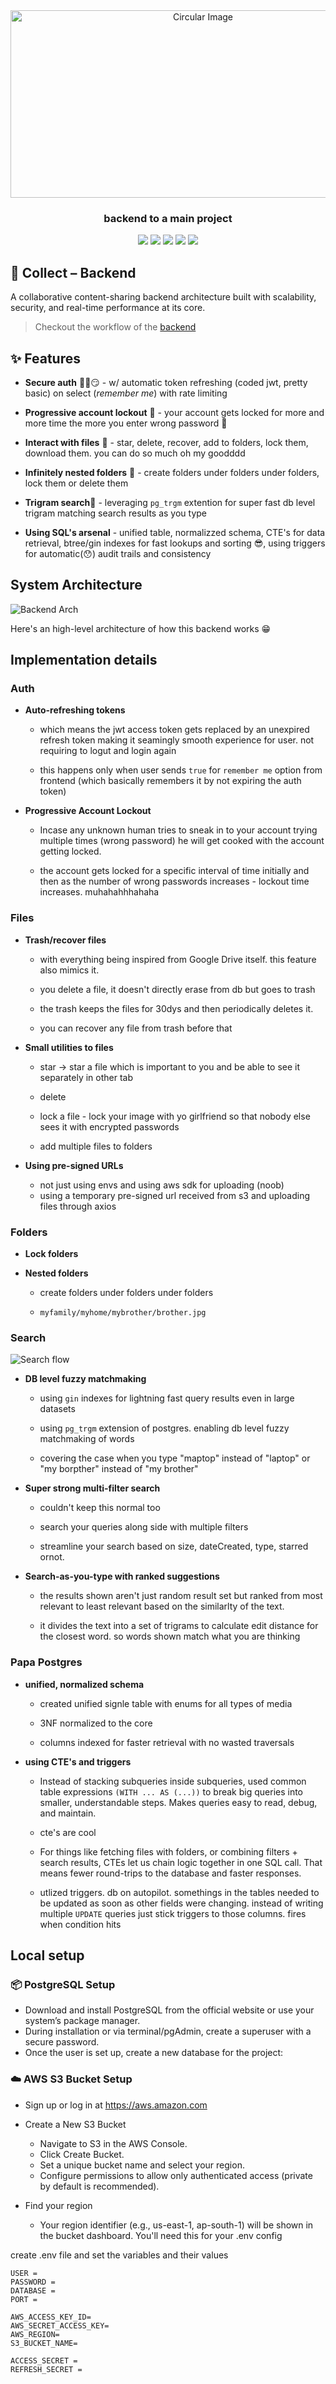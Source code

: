 <div align="center">
  
<img src="/public/github-logo.png" alt="Circular Image" width="600" height="300">

</div>
<h3 align="center"> backend to a main project </h3>

<p align="center">
     <img src = "https://img.shields.io/badge/Node-40916c?style=for-the-badge&logo=node.js&logoColor=white" />
     <img src = "https://img.shields.io/badge/PostgreSQL-5849BE?style=for-the-badge&logo=postgresql&logoColor=white" />
     <img src = "https://img.shields.io/badge/Express-52b788.svg?style=for-the-badge&logo=express&logoColor=white" />
     <img src = "https://img.shields.io/badge/aws-fdc500.svg?style=for-the-badge&logo=amazon-web-services&logoColor=black" />
     <img src = "https://img.shields.io/badge/JWT-%23000000.svg?style=for-the-badge&logo=json-web-tokens&logoColor=white" />
 </p>

## 🧠 Collect – Backend

A collaborative content-sharing backend architecture built with scalability, security, and real-time performance at its core.

> Checkout the workflow of the [backend](https://whimsical.com/AssHGnjcEBEoucSVXDV4LB)

## ✨ Features

- **Secure auth** 🐱‍👤😏 - w/ automatic token refreshing (coded jwt, pretty basic) on select (*remember me*) with rate limiting
  
- **Progressive account lockout** 🔐 - your account gets locked for more and more time the more you enter wrong password 🙂
  
- **Interact with files** 📸 - star, delete, recover, add to folders, lock them, download them. you can do so much oh my goodddd
  
- **Infinitely nested folders** 📂 - create folders under folders under folders, lock them or delete them
  
- **Trigram search**🔎 - leveraging ```pg_trgm``` extention for super fast db level trigram matching search results as you type
  
- **Using SQL's arsenal** - unified table, normalizzed schema, CTE's for data retrieval, btree/gin indexes for fast lookups and sorting 😎, using triggers for automatic(😯) audit trails and consistency

## System Architecture
<img src="/public/backendArch.png" alt="Backend Arch">

Here's an high-level architecture of how this backend works 😁

## Implementation details
### Auth

  - **Auto-refreshing tokens**
    
    - which means the jwt access token gets replaced by an unexpired refresh token making it seamingly smooth experience for user. not requiring to logut and login again
      
    - this happens only when user sends ```true``` for ```remember me``` option from frontend (which basically remembers it by not expiring the auth token)
  - **Progressive Account Lockout**
    
    - Incase any unknown human tries to sneak in to your account trying multiple times (wrong password) he will get cooked with the account getting locked.
      
    - the account gets locked for a specific interval of time initially and then as the number of wrong passwords increases - lockout time increases. muhahahhhahaha
### Files

  - **Trash/recover files**
    
    - with everything being inspired from Google Drive itself. this feature also mimics it.
      
    - you delete a file, it doesn't directly erase from db but goes to trash
      
    - the trash keeps the files for 30dys and then periodically deletes it.
      
    - you can recover any file from trash before that
      
  - **Small utilities to files**
    
    - star -> star a file which is important to you and be able to see it separately in other tab
      
    - delete
      
    - lock a file - lock your image with yo girlfriend so that nobody else sees it with encrypted passwords
      
    - add multiple files to folders
  - **Using pre-signed URLs**
    - not just using envs and using aws sdk for uploading (noob)
    - using a temporary pre-signed url received from s3 and uploading files through axios
### Folders

  - **Lock folders**
    
  - **Nested folders**
    
    - create folders under folders under folders
      
    - ```myfamily/myhome/mybrother/brother.jpg```

### Search
<img src="/public/fuzzy-search.jpeg" alt="Search flow">
  
  - **DB level fuzzy matchmaking**
    
    - using ```gin``` indexes for lightning fast query results even in large datasets
      
    - using ```pg_trgm``` extension of postgres. enabling db level fuzzy matchmaking of words
      
    - covering the case when you type "maptop" instead of "laptop" or "my borpther" instead of "my brother"
      
  - **Super strong multi-filter search**
    
    - couldn't keep this normal too
      
    - search your queries along side with multiple filters
      
    - streamline your search based on size, dateCreated, type, starred ornot.
      
  - **Search-as-you-type with ranked suggestions**
    
    - the results shown aren't just random result set but ranked from most relevant to least relevant based on the similarlty of the text.
      
    - it divides the text into a set of trigrams to calculate edit distance for the closest word. so words shown match what you are thinking
      
### Papa Postgres

  - **unified, normalized schema**
    
    - created unified signle table with enums for all types of media
      
    - 3NF normalized to the core
      
    - columns indexed for faster retrieval with no wasted traversals
      
  - **using CTE's and triggers**
    
    - Instead of stacking subqueries inside subqueries, used common table expressions ```(WITH ... AS (...))``` to break big queries into smaller, understandable steps. Makes queries easy to read, debug, and maintain.
      
    - cte's are cool
      
    - For things like fetching files with folders, or combining filters + search results, CTEs let us chain logic together in one SQL call. That means fewer round-trips to the database and faster responses.
      
    - utlized triggers. db on autopilot. somethings in the tables needed to be updated as soon as other fields were changing. instead of writing multiple ```UPDATE``` queries just stick triggers to those columns. fires when condition hits

## Local setup
### 📦 PostgreSQL Setup
- Download and install PostgreSQL from the official website or use your system’s package manager.
- During installation or via terminal/pgAdmin, create a superuser with a secure password.
- Once the user is set up, create a new database for the project:

### ☁️ AWS S3 Bucket Setup
- Sign up or log in at https://aws.amazon.com
  
- Create a New S3 Bucket
  - Navigate to S3 in the AWS Console.
  - Click Create Bucket.
  - Set a unique bucket name and select your region.
  - Configure permissions to allow only authenticated access (private by default is recommended).

- Find your region
  - Your region identifier (e.g., us-east-1, ap-south-1) will be shown in the bucket dashboard. You'll need this for your .env config

create .env file and set the variables and their values
```env
USER = 
PASSWORD = 
DATABASE = 
PORT = 

AWS_ACCESS_KEY_ID=
AWS_SECRET_ACCESS_KEY=
AWS_REGION=
S3_BUCKET_NAME=

ACCESS_SECRET = 
REFRESH_SECRET = 
```
